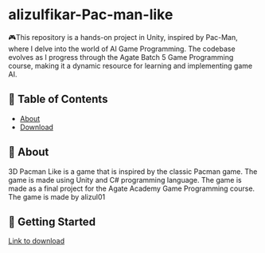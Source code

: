 # alizulfikar-Pac-man-like
🎮This repository is a hands-on project in Unity, inspired by Pac-Man, where I delve into the world of AI Game Programming. The codebase evolves as I progress through the Agate Batch 5 Game Programming course, making it a dynamic resource for learning and implementing game AI.

## 📝 Table of Contents
- [About](#about)
- [Download](#download)

## 🧐 About <a name = "about"></a>

3D Pacman Like is a game that is inspired by the classic Pacman game. The game is made using Unity and C# programming language. The game is made as a final project for the Agate Academy Game Programming course. The game is made by alizul01

## 🏁 Getting Started <a name = "download"></a>
[Link to download](https://alizul01.itch.io/pacman-like)